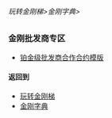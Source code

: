###### 玩转金刚梯>金刚字典>
### 金刚批发商专区
- [铂金级批发商合作合约模版](https://github.com/a2zitpro/web/blob/master/LadderFree/kkDictionary/KKDictionary/.md)
#### 返回到
- [玩转金刚梯](https://github.com/a2zitpro/web/blob/master/LadderFree/A.md)
- [金刚字典](https://github.com/a2zitpro/web/blob/master/LadderFree/kkDictionary/KKDictionary.md)



